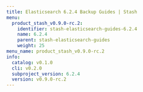 ```yaml
---
title: Elasticsearch 6.2.4 Backup Guides | Stash
menu:
  product_stash_v0.9.0-rc.2:
    identifier: stash-elasticsearch-guides-6.2.4
    name: 6.2.4
    parent: stash-elasticsearch-guides
    weight: 25
menu_name: product_stash_v0.9.0-rc.2
info:
  catalog: v0.1.0
  cli: v0.2.0
  subproject_version: 6.2.4
  version: v0.9.0-rc.2
---
```


